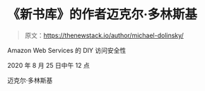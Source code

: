 # 《新书库》的作者迈克尔·多林斯基

> 原文：<https://thenewstack.io/author/michael-dolinsky/>

Amazon Web Services 的 DIY 访问安全性

2020 年 8 月 25 日中午 12 点

迈克尔·多林斯基